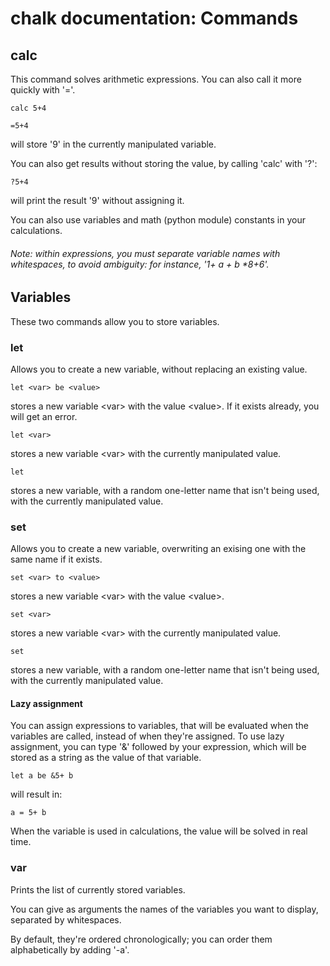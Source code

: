 # chalk documentation: Commands

## calc

This command solves arithmetic expressions.
You can also call it more quickly with '='.
	
	calc 5+4

	=5+4
will store '9' in the currently manipulated variable.

You can also get results without storing the value, by calling 'calc' with '?':

	?5+4
will print the result '9' without assigning it.

You can also use variables and math (python module) constants in your calculations.

###### Note: within expressions, you must separate variable names with whitespaces, to avoid ambiguity: for instance, '1+ a + b \*8+6'.

## Variables

These two commands allow you to store variables.

### let

Allows you to create a new variable, without replacing an existing value.

	let <var> be <value>
stores a new variable \<var> with the value \<value>. If it exists already, you will get an error.

	let <var>
stores a new variable \<var> with the currently manipulated value.

	let
stores a new variable, with a random one-letter name that isn't being used, with the currently manipulated value.


### set

Allows you to create a new variable, overwriting an exising one with the same name if it exists.

	set <var> to <value>
stores a new variable \<var> with the value \<value>.

	set <var>
stores a new variable \<var> with the currently manipulated value.

	set
stores a new variable, with a random one-letter name that isn't being used, with the currently manipulated value.

#### Lazy assignment

You can assign expressions to variables, that will be evaluated when the variables are called, instead of when they're assigned.
To use lazy assignment, you can type '&' followed by your expression, which will be stored as a string as the value of that variable.

	let a be &5+ b
will result in:

	a = 5+ b

When the variable is used in calculations, the value will be solved in real time.

### var

Prints the list of currently stored variables.

You can give as arguments the names of the variables you want to display, separated by whitespaces.

By default, they're ordered chronologically; you can order them alphabetically by adding '-a'.
